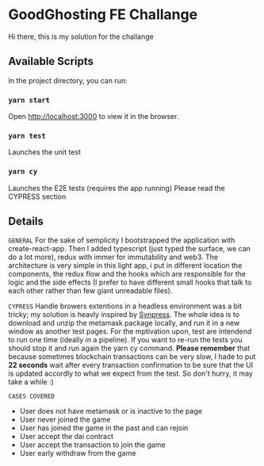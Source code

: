 # GoodGhosting FE Challange

Hi there, this is my solution for the challange

## Available Scripts

In the project directory, you can run:

### `yarn start`

Open [http://localhost:3000](http://localhost:3000) to view it in the browser.

### `yarn test`

Launches the unit test

### `yarn cy`

Launches the E2E tests (requires the app running)
Please read the CYPRESS section

## Details

`GENERAL`
For the sake of semplicity I bootstrapped the application with create-react-app. Then I added
typescript (just typed the surface, we can do a lot more), redux with immer for immutability and web3.
The architecture is very simple in this light app, i put in different location the components,
the redux flow and the hooks which are responsible for the logic and the side effects (I prefer
to have different small hooks that talk to each other rather than few giant unreadable files).

`CYPRESS`
Handle browers extentions in a headless environment was a bit tricky; my solution is heavly
inspired by [Synpress](https://github.com/Synthetixio/synpress). The whole idea is to download and unzip the metamask package locally,
and run it in a new window as another test pages.
For the mptivation upon, test are intendend to run one time (ideally in a pipeline). If you want to re-run the tests you should stop it and run again the yarn cy command.
**Please remember** that because sometimes blockchain transactions can be very slow, I hade to put **22 seconds** wait after every transaction confirmation to be sure that the UI is updated accordly to what we expect from the test. So don't hurry, it may take a while :)

`CASES COVERED`

- User does not have metamask or is inactive to the page
- User never joined the game
- User has joined the game in the past and can rejoin
- User accept the dai contract
- User accept the transaction to join the game
- User early withdraw from the game
